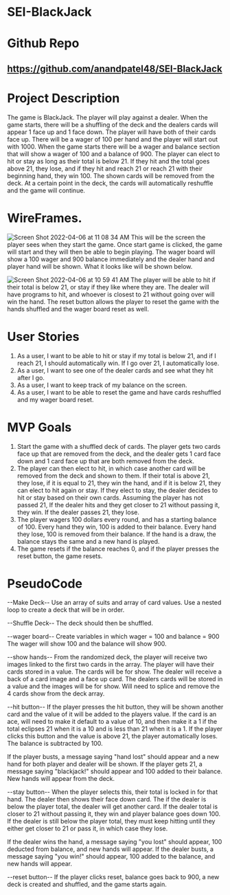# SEI-BlackJack

# Github Repo
## https://github.com/anandpatel48/SEI-BlackJack

# Project Description
The game is BlackJack. The player will play against a dealer. When the game starts, there will be a shuffling of the deck and the dealers cards will appear 1 face up and 1 face down. The player will have both of their cards face up. There will be a wager of 100 per hand and the player will start out with 1000. When the game starts there will be a wager and balance section that will show a wager of 100 and a balance of 900. The player can elect to hit or stay as long as their total is below 21. If they hit and the total goes above 21, they lose, and if they hit and reach 21 or reach 21 with their beginning hand, they win 100. The shown cards will be removed from the deck. At a certain point in the deck, the cards will automatically reshuffle and the game will continue. 

# WireFrames. 

![Screen Shot 2022-04-06 at 11 08 34 AM](https://user-images.githubusercontent.com/101526418/162012584-fa1a33ff-c8a9-4860-aa3a-b2b102f045e2.png)
This will be the screen the player sees when they start the game. Once start game is clicked, the game will start and they will then be able to begin playing. The wager board will show a 100 wager and 900 balance immediately and the dealer hand and player hand will be shown. What it looks like will be shown below. 


![Screen Shot 2022-04-06 at 10 59 41 AM](https://user-images.githubusercontent.com/101526418/162012886-c46da089-471e-4ed6-bb61-33a989338630.png)
The player will be able to hit if their total is below 21, or stay if they like where they are. The dealer will have programs to hit, and whoever is closest to 21 without going over will win the hand. The reset button allows the player to reset the game with the hands shuffled and the wager board reset as well.

# User Stories
1. As a user, I want to be able to hit or stay if my total is below 21, and if I reach 21, I should automatically win. If I go over 21, I automatically lose.
2. As a user, I want to see one of the dealer cards and see what they hit after I go.
3. As a user, I want to keep track of my balance on the screen.
4. As a user, I want to be able to reset the game and have cards reshuffled and my wager board reset.

# MVP Goals
1. Start the game with a shuffled deck of cards. The player gets two cards face up that are removed from the deck, and the dealer gets 1 card face down and 1 card face up that are both removed from the deck. 
2. The player can then elect to hit, in which case another card will be removed from the deck and shown to them. If their total is above 21, they lose, if it is equal to 21, they win the hand, and if it is below 21, they can elect to hit again or stay. If they elect to stay, the dealer decides to hit or stay based on their own cards. Assuming the player has not passed 21, If the dealer hits and they get closer to 21 without passing it, they win. If the dealer passes 21, they lose. 
3. The player wagers 100 dollars every round, and has a starting balance of 100. Every hand they win, 100 is added to their balance. Every hand they lose, 100 is removed from their balance. If the hand is a draw, the balance stays the same and a new hand is played. 
4. The game resets if the balance reaches 0, and if the player presses the reset button, the game resets.

# PseudoCode
--Make Deck--
Use an array of suits and array of card values. Use a nested loop to create a deck that will be in order.

--Shuffle Deck--
The deck should then be shuffled. 

--wager board--
Create variables in which wager = 100 and balance = 900
The wager will show 100 and the balance will show 900.

--show hands--
From the randomized deck, the player will receive two images linked to the first two cards in the array. The player will have their cards stored in a value. The cards will be for show. The dealer will receive a back of a card image and a face up card. The dealers cards will be stored in a value and the images will be for show. Will need to splice and remove the 4 cards show from the deck array.

--hit button--
If the player presses the hit button, they will be shown another card and the value of it will be added to the players value. If the card is an ace, will need to make it default to a value of 10, and then make it a 1 if the total eclipses 21 when it is a 10 and is less than 21 when it is a 1. 
If the player clicks this button and the value is above 21, the player automatically loses. The balance is subtracted by 100. 

If the player busts, a message saying "hand lost" should appear and a new hand for both player and dealer will be shown.
If the player gets 21, a message saying "blackjack!" should appear and 100 added to their balance. New hands will appear from the deck.

--stay button--
When the player selects this, their total is locked in for that hand. The dealer then shows their face down card. The if the dealer is below the player total, the dealer will get another card. If the dealer total is closer to 21 without passing it, they win and player balance goes down 100. If the dealer is still below the player total, they must keep hitting until they either get closer to 21 or pass it, in which case they lose. 

If the dealer wins the hand, a message saying "you lost" should appear, 100 deducted from balance, and new hands will appear.
If the dealer busts, a message saying "you win!" should appear, 100 added to the balance, and new hands will appear. 

--reset button--
If the player clicks reset, balance goes back to 900, a new deck is created and shuffled, and the game starts again. 
